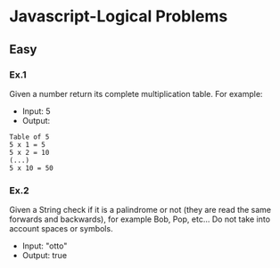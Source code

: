 # Javascript-Logical Problems

## Easy

### Ex.1
Given a number return its complete multiplication table. 
For example:

- Input: 5
- Output:
```
Table of 5
5 x 1 = 5
5 x 2 = 10
(...)
5 x 10 = 50
```

### Ex.2

Given a String check if it is a palindrome or not (they are read the same forwards and backwards), for example Bob, Pop, etc... Do not take into account spaces or symbols.

- Input: "otto"
- Output: true

